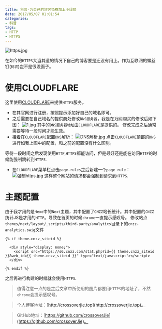 ```yaml
---
title: 科普-为自己的博客免费加上小绿锁
date: 2017/05/07 01:01:54       
categories: 
- 科普
tags: 
- HTTP
- HTTPS
---
```



![https.jpg](https://ooo.0o0.ooo/2017/05/07/590edced5545e.jpg)

在如今的`HTTPS`大当其道的情况下自己的博客要是还没有用上。作为互联网的螺丝钉(`码农`)岂不是很没面子。

# 使用CLOUDFLARE
这里使用[CLOUDFLARE](http://www.CLOUDFLARE.com)来提供`HTTPS`服务。

- 在其官网进行注册，按照提示添加好自己的域名即可。
- 之后需要在自己域名的提供商处修改`DNS服务器`，我是在万网购买的修改后如下图：
![1.jpg](https://ooo.0o0.ooo/2017/05/07/590edd1a4cfd0.jpg)
其中的`DNS服务器地址`由`CLOUDFLARE`是提供的。
修改完成之后通常需要等待一段时间才能生效。
- 接着在`CLOUDFLARE`配置`DNS`解析：
![DNS解析.jpg](https://ooo.0o0.ooo/2017/05/07/590edd4913c2b.jpg)
点击`CLOUDFLARE`顶部的`DNS`进行如我上图中的配置，和之前的配置没有什么区别。

等待一段时间之后发现使用`HTTP`,`HTTPS`都能访问，但是最好还是能在访问`HTTP`的时候能强制跳转到`HTTPS`.

- 在`CLOUDFLARE`菜单栏点击`page-rules`之后新建一个`page rule`：
![强制https.jpg](https://ooo.0o0.ooo/2017/05/07/590edd73a9f9d.jpg)
这样整个网站的请求都会强制到请求到`HTTPS`.

<!--more-->

# 主题配置
由于我才用的是`Hexo`中的`Next`主题，其中配置了`CNZZ`站长统计。其中配置的`CNZZ`统计JS是才用的`HTTP`。导致在首页的时候`chrome`一直提示感叹号。
修改站点`themes/next/layout/_scripts/third-party/analytics`目录下的`cnzz-analytics.swig`文件
```
{% if theme.cnzz_siteid %}

  <div style="display: none;">
    <script src="https://s6.cnzz.com/stat.php?id={{ theme.cnzz_siteid }}&web_id={{ theme.cnzz_siteid }}" type="text/javascript"></script>
  </div>

{% endif %}
```
之后再进行构建的时候就会使用`HTTPS`.

> 值得注意一点的是之后文章中所使用的图片都要用`HTTPS`的地址了，不然`chrome`会提示感叹号。


> 个人博客地址：[http://crossoverjie.top](http://crossoverjie.top)。

> GitHub地址：[https://github.com/crossoverJie](https://github.com/crossoverJie)。






